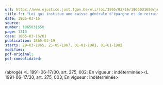 ```yaml
---
url: https://www.ejustice.just.fgov.be/eli/loi/1865/03/16/1865031650/justel
title-fr: "Loi qui institue une caisse générale d'épargne et de retraite. Voir modification(s)"
date: 1865-03-16
source:
number: 1865031650
page: 1313
case: 1865-03-16/01
publication: 1865-03-19
starts: 29-03-1865, 25-05-1967, 01-01-1981, 01-01-1982
modifies:
pdf-original:
pdf-consolidated:
---
```


(abrogé) <L 1991-06-17/30, art. 275, 002;  En vigueur :   indéterminée><L 1991-06-17/30, art. 275, 003;  En vigueur :   indéterminée>
